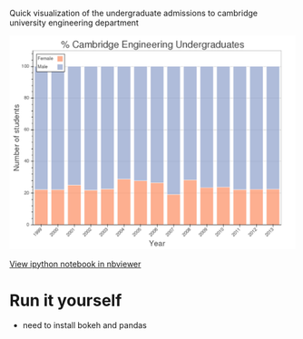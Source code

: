 Quick visualization of the undergraduate admissions to cambridge university engineering department

![% of admissions by gender to CUED Bar Chart](https://github.com/birdsarah/cambridge-engineering-viz/blob/master/engineering_undergraduates_by_percent.png)


[View ipython notebook in nbviewer](http://nbviewer.ipython.org/github/birdsarah/cambridge-engineering-viz/blob/master/Cambridge%20engineering%20gender%20ratio.ipynb)

# Run it yourself
- need to install bokeh and pandas
